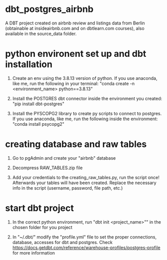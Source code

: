 # dbt_postgres_airbnb
A DBT project created on airbnb review and listings data from Berlin (obtainable at insideairbnb.com and on dbtlearn.com courses), also available in the source_data folder.

# python environent set up and dbt installation

1. Create an env using the 3.8.13 version of python. If you use anaconda, like me, run the following in your terminal:
"conda create -n <environment_name> python==3.8.13"

2. Install the POSTGRES dbt connector inside the environment you created:
"pip install dbt-postgres"

3. Install the PYSCOPG2 library to create py scripts to connect to postgres. If you use anaconda, like me, run the following inside the environment:
"conda install psycopg2"

# creating database and raw tables

1. Go to pgAdmin and create your "airbnb" database

2. Decompress RAW_TABLES.zip file

3. Add your credentials to the creating_raw_tables.py, run the script once! Afterwards your tables will have been created. Replace the necessary info in the script (username, password, file path, etc.)

# start dbt project 

1. In the correct python environment, run "dbt init <project_name>"" in the chosen folder for you project

2. In "~/.dbt/" modify the "profile.yml" file to set the proper connections, database, accesses for dbt and postgres. Check https://docs.getdbt.com/reference/warehouse-profiles/postgres-profile for more information